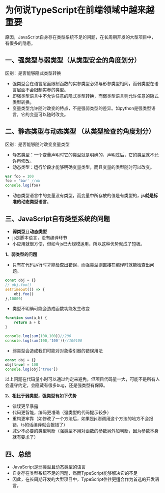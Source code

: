 # 为何说TypeScript在前端领域中越来越重要

原因，JavaScript自身存在类型系统不足的问题，在长周期开发的大型项目中，有很多的隐患。

## 一、强类型与弱类型（从类型安全的角度划分）
区别：是否能够隐式类型转换

+ 强类型会在语言层面限制函数的实参类型必须与形参类型相同，而弱类型在语言层面不会限制实参的类型。
+ 即强类型语言中不允许任意的隐式类型转换，而弱类型语言则允许任意的隐式类型转换。
+ 变量类型允许随时改变的特点，不是强弱类型的差异。如python是强类型语言，它的变量可以随时改变。

## 二、静态类型与动态类型 （从类型检查的角度划分）
区别：是否能够随时改变变量类型

+ 静态类型：一个变量声明时它的类型就是明确的，声明过后，它的类型就不允许再修改。
+ 动态类型：运行阶段才能够明确变量类型，而且变量的类型随时可以改变。

```js
var foo = 100
foo = 'bar' //ok
console.log(foo)
```

+ 动态类型语言中的变量没有类型，而变量中所存放的值是有类型的，**js就是标准的动态类型语言**。

## 三、JavaScript自有类型系统的问题
+ **弱类型**且**动态类型**
+ js是脚本语言，没有编译环节
+ 小应用就很方便，但如今js已大规模运用，所以这种优势就成了短板。

**1、弱类型的问题**

+ 只有在代码运行时才能检查出错误，而强类型则直接在编译时就能检查出问题。

```js
const obj = {}
// obj.foo()
setTimeout(() => {
	obj.foo()
},10000)
```

+ 类型不明确可能会造成函数功能发生改变

```js
function sum(a,b) {
    return a + b
}

console.log(sum(100,100))//200
console.log(sum(100,'100'))//100100
```

+ 弱类型会造成我们可能对对象索引器的错误用法

```js
const obj = {}
obj[true] = 100
console.log(obj['true'])
```

以上问题在代码量小时可以通过约定来避免，但项目代码量一大，可能不是所有人会遵守约定，会隐藏有很多bug，还是强类型有保障。

**2、相比于弱类型，强类型有如下优势**

+ 错误更早暴露
+ 代码更智能，编码更准确（强类型的代码提示较多）
+ 重构更牢靠（如修改了一个方法后，如果是js则调用这个方法的地方不会报错，ts的话编译就会报错了）
+ 减少不必要的类型判断（强类型不用对函数的参数另外加判断，因为参数本身就有要求了）

## 四、总结

+ JavaScript是弱类型且动态类型的语言
+ 自身存在类型系统不足的问题，然而TypeScript能够解决它的不足
+ 因此，在长周期开发的大型项目中，TypeScript往往更适合作为首选的开发语言。

